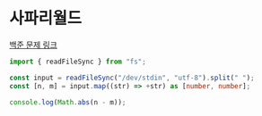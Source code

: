 # 사파리월드

[백준 문제 링크](https://www.acmicpc.net/problem/2420)

```typescript
import { readFileSync } from "fs";

const input = readFileSync("/dev/stdin", "utf-8").split(" ");
const [n, m] = input.map((str) => +str) as [number, number];

console.log(Math.abs(n - m));
```
